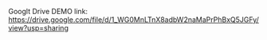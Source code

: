 Googlt Drive DEMO link:
    https://drive.google.com/file/d/1_WG0MnLTnX8adbW2naMaPrPhBxQ5JGFy/view?usp=sharing
